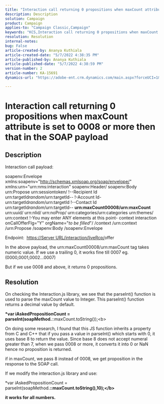 ```yaml
---
title: "Interaction call returning 0 propositions when maxCount attribute is set to 0008 or more then that in the SOAP payload"
description: Description
solution: Campaign
product: Campaign
applies-to: "Campaign Classic,Campaign"
keywords: "KCS,Interaction call returning 0 propositions when maxCount attribute is set to 0008 or more then that in the SOAP payload"
resolution: Resolution
internal-notes: 
bug: False
article-created-by: Ananya Kuthiala
article-created-date: "5/7/2022 4:38:35 PM"
article-published-by: Ananya Kuthiala
article-published-date: "5/7/2022 4:38:59 PM"
version-number: 2
article-number: KA-15691
dynamics-url: "https://adobe-ent.crm.dynamics.com/main.aspx?forceUCI=1&pagetype=entityrecord&etn=knowledgearticle&id=c131d121-24ce-ec11-a7b5-0022480a8e40"

---
```

# Interaction call returning 0 propositions when maxCount attribute is set to 0008 or more then that in the SOAP payload

## Description


Interaction call payload:



soapenv:Envelope xmlns:soapenv="http://schemas.xmlsoap.org/soap/envelope/" xmlns:urn="urn:nms:interaction"
 soapenv:Header/
 soapenv:Body
 urn:Propose
 urn:sessiontoken/
 !--Recipient Id
 urn:targetId*random*/urn:targetId--
 !-Account Id-
 urn:targetId*random*/urn:targetId
 !--Contact Id
 urn:targetId*random*/urn:targetId--
<b>urn:maxCount00008/urn:maxCount</b>
 urn:uuid/
 urn:nlid/
 urn:noProp/
 urn:categories/urn:categories
 urn:themes/
 urn:context
 !-You may enter ANY elements at this point-
 context
 interaction onCallOfferFlg="Y" orgName="*to be filled*"/
 /context
 /urn:context
 /urn:Propose
 /soapenv:Body
 /soapenv:Envelope



Endpoint: 
[https://Server URL/interaction/liveRcp/](https://floridapowerandlight-mkt-stage3.campaign.adobe.com/interaction/liveRcp/nba "Follow link")offer



In the above payload, the urn:maxCount00008/urn:maxCount tag takes numeric value. If we use a trailing 0, it works fine till 0007 eg. (0000,0001,0002...0007)



But if we use 0008 and above, it returns 0 propositions.


## Resolution


On checking the Interaction.js library, we see that the parseInt() function is used to parse the maxCount value to Integer. This parseInt() function returns a decimal value by default.



<b>*var iAskedPropositionCount = parseInt(soapMethod.</b>::maxCount.toString());\<b>



On doing some research, I found that this JS function inherits a property from C and C++ that if you pass a value in parseInt() which starts with 0, it uses base 8 to return the value. Since base 8 does not accept numeral greater than 7, when we pass 0008 or more, it converts it into 0 or NaN hence no proposition is returned.

if in maxCount, we pass 8 instead of 0008, we get proposition in the response to the SOAP call.



If we modify the interaction.js library and use:



</b>*var iAskedPropositionCount = parseInt(soapMethod.<b>::maxCount.toString(),10);\</b>



it works for all numbers.

